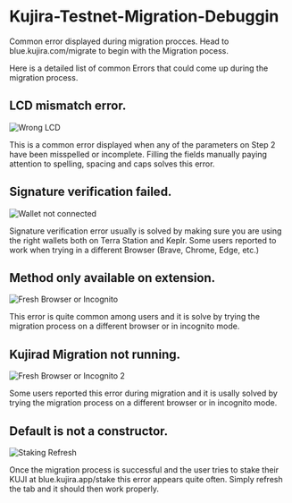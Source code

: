 # Kujira-Testnet-Migration-Debuggin
Common error displayed during migration procces. Head to blue.kujira.com/migrate to begin with the Migration pocess.


Here is a detailed list of common Errors that could come up during the migration process.

## LCD mismatch error.

![Wrong LCD](https://user-images.githubusercontent.com/107178227/174428355-1371c41a-705b-44be-a067-ebc02c6dbe39.jpg)

This is a common error displayed when any of the parameters on Step 2 have been misspelled or incomplete. Filling the fields manually paying attention to spelling, spacing and caps solves this error.

## Signature verification failed.

![Wallet not connected](https://user-images.githubusercontent.com/107178227/174428306-306be8c4-5dc6-4215-81a7-c7f77db70b05.jpg)

Signature verification error usually is solved by making sure you are using the right wallets both on Terra Station and Keplr. Some users reported to work when trying in a different Browser (Brave, Chrome, Edge, etc.)

## Method only available on extension.

![Fresh Browser or Incognito](https://user-images.githubusercontent.com/107178227/174428089-afde4e11-387a-4a71-9f9b-16eef1849c32.jpg)

This error is quite common among users and it is solve by trying the migration process on a different browser or in incognito mode.

## Kujirad Migration not running.

![Fresh Browser or Incognito 2](https://user-images.githubusercontent.com/107178227/174428317-d78a4fe8-e859-4a95-a1cc-e83ba3e00308.jpg)

Some users reported this error during migration and it is usally solved by trying the migration process on a different browser or in incognito mode.

## Default is not a constructor.

![Staking Refresh](https://user-images.githubusercontent.com/107178227/174428182-93e06b72-cc44-458e-ad08-fafc14691c0a.jpg)

Once the migration process is successful and the user tries to stake their KUJI at blue.kujira.app/stake this error appears quite often. Simply refresh the tab and it should then work properly.
